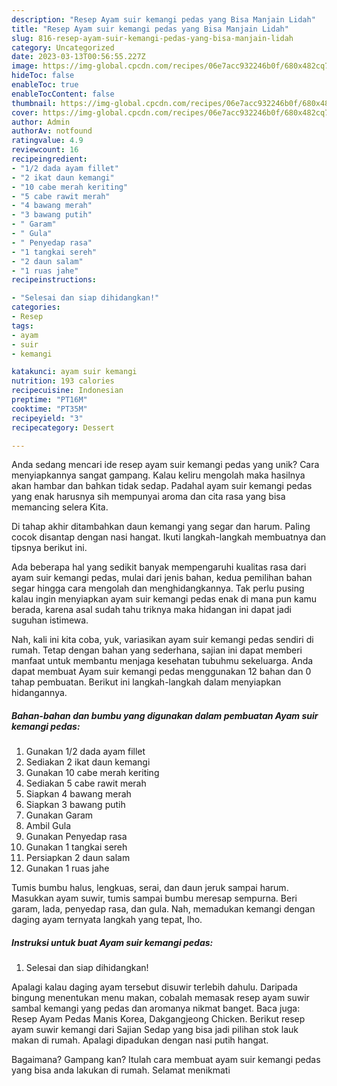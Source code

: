 ```yaml
---
description: "Resep Ayam suir kemangi pedas yang Bisa Manjain Lidah"
title: "Resep Ayam suir kemangi pedas yang Bisa Manjain Lidah"
slug: 816-resep-ayam-suir-kemangi-pedas-yang-bisa-manjain-lidah
category: Uncategorized
date: 2023-03-13T00:56:55.227Z
image: https://img-global.cpcdn.com/recipes/06e7acc932246b0f/680x482cq70/ayam-suir-kemangi-pedas-foto-resep-utama.jpg
hideToc: false
enableToc: true
enableTocContent: false
thumbnail: https://img-global.cpcdn.com/recipes/06e7acc932246b0f/680x482cq70/ayam-suir-kemangi-pedas-foto-resep-utama.jpg
cover: https://img-global.cpcdn.com/recipes/06e7acc932246b0f/680x482cq70/ayam-suir-kemangi-pedas-foto-resep-utama.jpg
author: Admin
authorAv: notfound
ratingvalue: 4.9
reviewcount: 16
recipeingredient:
- "1/2 dada ayam fillet"
- "2 ikat daun kemangi"
- "10 cabe merah keriting"
- "5 cabe rawit merah"
- "4 bawang merah"
- "3 bawang putih"
- " Garam"
- " Gula"
- " Penyedap rasa"
- "1 tangkai sereh"
- "2 daun salam"
- "1 ruas jahe"
recipeinstructions:

- "Selesai dan siap dihidangkan!"
categories:
- Resep
tags:
- ayam
- suir
- kemangi

katakunci: ayam suir kemangi 
nutrition: 193 calories
recipecuisine: Indonesian
preptime: "PT16M"
cooktime: "PT35M"
recipeyield: "3"
recipecategory: Dessert

---
```





Anda sedang mencari ide resep ayam suir kemangi pedas yang unik? Cara menyiapkannya sangat gampang. Kalau keliru mengolah maka hasilnya akan hambar dan bahkan tidak sedap. Padahal ayam suir kemangi pedas yang enak harusnya sih mempunyai aroma dan cita rasa yang bisa memancing selera Kita.





Di tahap akhir ditambahkan daun kemangi yang segar dan harum. Paling cocok disantap dengan nasi hangat. Ikuti langkah-langkah membuatnya dan tipsnya berikut ini.

Ada beberapa hal yang sedikit banyak mempengaruhi kualitas rasa dari ayam suir kemangi pedas, mulai dari jenis bahan, kedua pemilihan bahan segar hingga cara mengolah dan menghidangkannya. Tak perlu pusing kalau ingin menyiapkan ayam suir kemangi pedas enak di mana pun kamu berada, karena asal sudah tahu triknya maka hidangan ini dapat jadi suguhan istimewa.






Nah, kali ini kita coba, yuk, variasikan ayam suir kemangi pedas sendiri di rumah. Tetap dengan bahan yang sederhana, sajian ini dapat memberi manfaat untuk membantu menjaga kesehatan tubuhmu sekeluarga. Anda dapat membuat Ayam suir kemangi pedas menggunakan 12 bahan dan 0 tahap pembuatan. Berikut ini langkah-langkah dalam menyiapkan hidangannya.

<!--inarticleads1-->

##### Bahan-bahan dan bumbu yang digunakan dalam pembuatan Ayam suir kemangi pedas:

1. Gunakan 1/2 dada ayam fillet
1. Sediakan 2 ikat daun kemangi
1. Gunakan 10 cabe merah keriting
1. Sediakan 5 cabe rawit merah
1. Siapkan 4 bawang merah
1. Siapkan 3 bawang putih
1. Gunakan  Garam
1. Ambil  Gula
1. Gunakan  Penyedap rasa
1. Gunakan 1 tangkai sereh
1. Persiapkan 2 daun salam
1. Gunakan 1 ruas jahe


Tumis bumbu halus, lengkuas, serai, dan daun jeruk sampai harum. Masukkan ayam suwir, tumis sampai bumbu meresap sempurna. Beri garam, lada, penyedap rasa, dan gula. Nah, memadukan kemangi dengan daging ayam ternyata langkah yang tepat, lho. 

<!--inarticleads2-->

##### Instruksi untuk buat Ayam suir kemangi pedas:


1. Selesai dan siap dihidangkan!

Apalagi kalau daging ayam tersebut disuwir terlebih dahulu. Daripada bingung menentukan menu makan, cobalah memasak resep ayam suwir sambal kemangi yang pedas dan aromanya nikmat banget. Baca juga: Resep Ayam Pedas Manis Korea, Dakgangjeong Chicken. Berikut resep ayam suwir kemangi dari Sajian Sedap yang bisa jadi pilihan stok lauk makan di rumah. Apalagi dipadukan dengan nasi putih hangat. 

Bagaimana? Gampang kan? Itulah cara membuat ayam suir kemangi pedas yang bisa anda lakukan di rumah. Selamat menikmati
